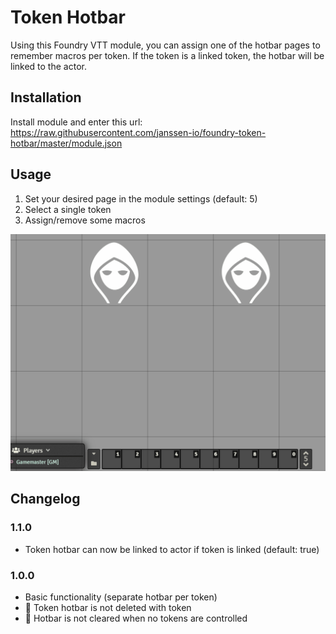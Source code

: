 # Token Hotbar
Using this Foundry VTT module, you can assign one of the hotbar pages to remember macros per token.
If the token is a linked token, the hotbar will be linked to the actor.

## Installation
Install module and enter this url: https://raw.githubusercontent.com/janssen-io/foundry-token-hotbar/master/module.json

## Usage
1. Set your desired page in the module settings (default: 5)
2. Select a single token
3. Assign/remove some macros

![Demo](./token-hotbar.gif)

## Changelog

### 1.1.0
- Token hotbar can now be linked to actor if token is linked (default: true)

### 1.0.0
- Basic functionality (separate hotbar per token)
- 🐛 Token hotbar is not deleted with token
- 🐛 Hotbar is not cleared when no tokens are controlled